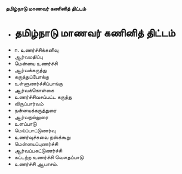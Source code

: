 **தமிழ்நாடு மாணவர் கணினித் திட்டம்**
- # தமிழ்நாடு மாணவர் கணினித் திட்டம்
- n. உணர்ச்சிக்கனிவு
- ஆர்வமதிப்பு
- மென்னய உணர்ச்சி
- ஆர்வக்கருத்து
- கருத்துப்போக்கு
- உள்ளுணர்ச்சிப்பாங்கு
- ஆர்வக்கொள்கை
- உணர்ச்சிவசப்பட்ட கருத்து
- விருப்பார்வம்
- நன்னயக்கருத்துரை
- ஆர்வநல்லுரை
- உளப்பாடு
- மெய்ப்பாட்டுணர்வு
- உணர்வுச்சுவை நஸ்க்கூறு
- மென்னயப்புணர்ச்சி
- ஆர்வப்பகட்டுணர்ச்சி
- கட்டற்ற உணர்ச்சி வௌதப்பாடு
- உணர்ச்சி ஆபாசம்.

